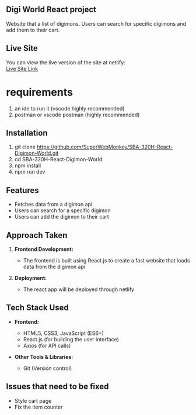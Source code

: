 ## Digi World React project

Website that a list of digimons. Users can search for specific digimons and add
them to their cart.

## Live Site

You can view the live version of the site at netlify:  
[Live Site Link](https://inquisitive-syrniki-febb6b.netlify.app/)

# requirements

1. an ide to run it (vscode highly recommended)
2. postman or vscode postman (highly recommended)

## Installation

1. git clone https://github.com/SuperWebMonkey/SBA-320H-React-Digimon-World.git
2. cd SBA-320H-React-Digimon-World
3. npm install
4. npm run dev

## Features

- Fetches data from a digimon api
- Users can search for a specific digimon
- Users can add the digimon to their cart

## Approach Taken

1. **Frontend Development:**

   - The frontend is built using React.js to create a fast website that loads data from the digimon api

2. **Deployment:**
   - The react app will be deployed through netlify

## Tech Stack Used

- **Frontend:**

  - HTML5, CSS3, JavaScript (ES6+)
  - React.js (for building the user interface)
  - Axios (for API calls)

- **Other Tools & Libraries:**
  - Git (Version control)

## Issues that need to be fixed

- Style cart page
- Fix the item counter
